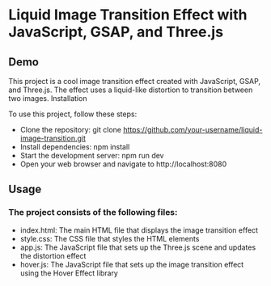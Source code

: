 # Liquid Image Transition Effect with JavaScript, GSAP, and Three.js

## Demo

This project is a cool image transition effect created with JavaScript, GSAP, and Three.js. The effect uses a liquid-like distortion to transition between two images.
Installation

To use this project, follow these steps:

- Clone the repository: git clone https://github.com/your-username/liquid-image-transition.git
- Install dependencies: npm install
- Start the development server: npm run dev
- Open your web browser and navigate to http://localhost:8080

## Usage

### The project consists of the following files:

- index.html: The main HTML file that displays the image transition effect
- style.css: The CSS file that styles the HTML elements
- app.js: The JavaScript file that sets up the Three.js scene and updates the distortion effect
- hover.js: The JavaScript file that sets up the image transition effect using the Hover Effect library
